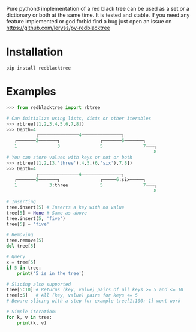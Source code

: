 Pure python3 implementation of a red black tree can be used as a set or a dictionary or both at the same time. It is tested and stable.
If you need any feature implemented or god forbid find a bug just open an issue on https://github.com/leryss/py-redblacktree 

# Installation

    pip install redblacktree
    
# Examples
```py
>>> from redblacktree import rbtree

# Can initialize using lists, dicts or other iterables
>>> rbtree([1,2,3,4,5,6,7,8])
>>> Depth=4
           ┌───────────────4───────────────┐
   ┌───────2───────┐               ┌───────6───────┐
   1               3               5               7───┐
                                                       8
# You can store values with keys or not or both
>>> rbtree([1,2,(3,'three'),4,5,(6,'six'),7,8])
>>> Depth=4
           ┌───────────────4───────────────┐
   ┌───────2───────┐               ┌─────6:six─────┐
   1            3:three            5               7───┐
                                                       8
```

```py
# Inserting
tree.insert(5) # Inserts a key with no value
tree[5] = None # Same as above
tree.insert(5, 'five')
tree[5] = 'five'

# Removing
tree.remove(5)
del tree[5]

# Query
x = tree[5]
if 5 in tree:
	print('5 is in the tree')

# Slicing also supported
tree[5:10] # Returns (key, value) pairs of all keys >= 5 and <= 10
tree[:5]   # All (key, value) pairs for keys <= 5
# Beware slicing with a step for example tree[1:100:-1] wont work

# Simple iteration:
for k, v in tree:
    print(k, v)
```